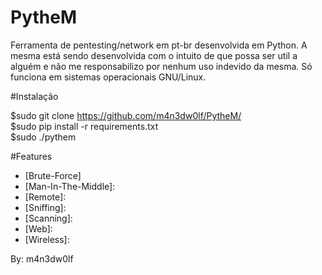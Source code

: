 # PytheM

Ferramenta de pentesting/network em pt-br desenvolvida em Python. A mesma está sendo desenvolvida com o intuito de que possa ser util a alguém e não me responsabilizo por nenhum uso indevido da mesma. Só funciona em sistemas operacionais GNU/Linux.

#Instalação

$sudo git clone https://github.com/m4n3dw0lf/PytheM/ <br />
$sudo pip install -r requirements.txt <br />
$sudo ./pythem <br/>

#Features

- [Brute-Force]
- [Man-In-The-Middle]:
- [Remote]:
- [Sniffing]:
- [Scanning]:
- [Web]:
- [Wireless]:
  

By: m4n3dw0lf
